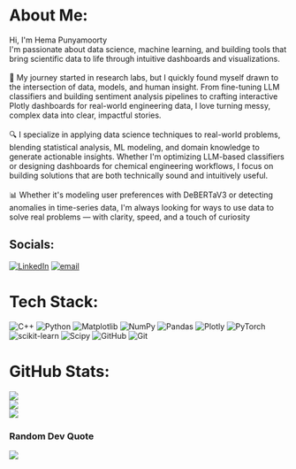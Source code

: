 # About Me:
Hi, I'm Hema Punyamoorty<br>I'm passionate about data science, machine learning, and building tools that bring scientific data to life through intuitive dashboards and visualizations.<br><br>🔬 My journey started in research labs, but I quickly found myself drawn to the intersection of data, models, and human insight. From fine-tuning LLM classifiers and building sentiment analysis pipelines to crafting interactive Plotly dashboards for real-world engineering data, I love turning messy, complex data into clear, impactful stories.<br><br>🔍 I specialize in applying data science techniques to real-world problems, blending statistical analysis, ML modeling, and domain knowledge to generate actionable insights. Whether I'm optimizing LLM-based classifiers or designing dashboards for chemical engineering workflows, I focus on building solutions that are both technically sound and intuitively useful.<br><br>📊 Whether it's modeling user preferences with DeBERTaV3 or detecting anomalies in time-series data, I'm always looking for ways to use data to solve real problems — with clarity, speed, and a touch of curiosity


## Socials:
[![LinkedIn](https://img.shields.io/badge/LinkedIn-%230077B5.svg?logo=linkedin&logoColor=white)](https://linkedin.com/in/hema-punyamoorty) [![email](https://img.shields.io/badge/Email-D14836?logo=gmail&logoColor=white)](mailto:hemapmoorty@gmail.com) 

# Tech Stack:
![C++](https://img.shields.io/badge/c++-%2300599C.svg?style=for-the-badge&logo=c%2B%2B&logoColor=white) ![Python](https://img.shields.io/badge/python-3670A0?style=for-the-badge&logo=python&logoColor=ffdd54) ![Matplotlib](https://img.shields.io/badge/Matplotlib-%23ffffff.svg?style=for-the-badge&logo=Matplotlib&logoColor=black) ![NumPy](https://img.shields.io/badge/numpy-%23013243.svg?style=for-the-badge&logo=numpy&logoColor=white) ![Pandas](https://img.shields.io/badge/pandas-%23150458.svg?style=for-the-badge&logo=pandas&logoColor=white) ![Plotly](https://img.shields.io/badge/Plotly-%233F4F75.svg?style=for-the-badge&logo=plotly&logoColor=white) ![PyTorch](https://img.shields.io/badge/PyTorch-%23EE4C2C.svg?style=for-the-badge&logo=PyTorch&logoColor=white) ![scikit-learn](https://img.shields.io/badge/scikit--learn-%23F7931E.svg?style=for-the-badge&logo=scikit-learn&logoColor=white) ![Scipy](https://img.shields.io/badge/SciPy-%230C55A5.svg?style=for-the-badge&logo=scipy&logoColor=%white) ![GitHub](https://img.shields.io/badge/github-%23121011.svg?style=for-the-badge&logo=github&logoColor=white) ![Git](https://img.shields.io/badge/git-%23F05033.svg?style=for-the-badge&logo=git&logoColor=white)
# GitHub Stats:
![](https://github-readme-stats.vercel.app/api?username=hemap20&theme=one_dark_pro&hide_border=true&include_all_commits=true&count_private=false)<br/>
![](https://nirzak-streak-stats.vercel.app/?user=hemap20&theme=one_dark_pro&hide_border=true)<br/>
![](https://github-readme-stats.vercel.app/api/top-langs/?username=hemap20&theme=one_dark_pro&hide_border=true&include_all_commits=true&count_private=false&layout=compact)

### Random Dev Quote
![](https://quotes-github-readme.vercel.app/api?type=horizontal&theme=radical)

<!-- Proudly created with GPRM ( https://gprm.itsvg.in ) -->
